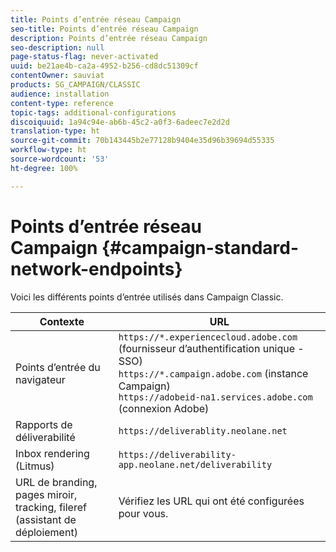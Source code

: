 ```yaml
---
title: Points d’entrée réseau Campaign
seo-title: Points d’entrée réseau Campaign
description: Points d’entrée réseau Campaign
seo-description: null
page-status-flag: never-activated
uuid: be21ae4b-ca2a-4952-b256-cd8dc51309cf
contentOwner: sauviat
products: SG_CAMPAIGN/CLASSIC
audience: installation
content-type: reference
topic-tags: additional-configurations
discoiquuid: 1a94c94e-ab6b-45c2-a0f3-6adeec7e2d2d
translation-type: ht
source-git-commit: 70b143445b2e77128b9404e35d96b39694d55335
workflow-type: ht
source-wordcount: '53'
ht-degree: 100%

---
```



# Points d’entrée réseau Campaign {#campaign-standard-network-endpoints}

Voici les différents points d’entrée utilisés dans Campaign Classic.

| Contexte | URL |
|--- |--- |
| Points d’entrée du navigateur | `https://*.experiencecloud.adobe.com` (fournisseur d’authentification unique - SSO)<br>`https://*.campaign.adobe.com` (instance Campaign)<br>`https://adobeid-na1.services.adobe.com` (connexion Adobe) |
| Rapports de déliverabilité | `https://deliverablity.neolane.net` |
| Inbox rendering (Litmus) | `https://deliverability-app.neolane.net/deliverability` |
| URL de branding, pages miroir, tracking, fileref (assistant de déploiement) | Vérifiez les URL qui ont été configurées pour vous. |
